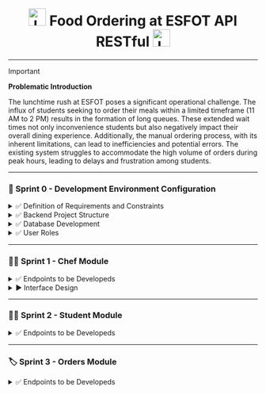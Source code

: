 <h1 align="center">
  <img height="35px" src="https://github.com/JohnMata0427/Food-Ordering-API-RESTful/assets/150484680/842b4e83-fd68-4f5e-8b20-e644053a69cf" alt="Logo">
   Food Ordering at ESFOT API RESTful 
  <img height="35px" src="https://github.com/JohnMata0427/Food-Ordering-API-RESTful/assets/150484680/842b4e83-fd68-4f5e-8b20-e644053a69cf" alt="Logo">
</h1>

---

> [!IMPORTANT]
> **Problematic Introduction**
> 
> The lunchtime rush at ESFOT poses a significant operational challenge.
> The influx of students seeking to order their meals within a limited timeframe (11 AM to 2 PM) results in the formation of long queues.
> These extended wait times not only inconvenience students but also negatively impact their overall dining experience.
> Additionally, the manual ordering process, with its inherent limitations, can lead to inefficiencies and potential errors.
> The existing system struggles to accommodate the high volume of orders during peak hours, leading to delays and frustration among students.

---

<h3 id="sprint-0">🥣 Sprint 0 - Development Environment Configuration</h3>

<details>
  <summary>✅ Definition of Requirements and Constraints</summary>

> - **User Registration and Authentication**
>   
>   - Users must be able to register with a username, password, and other relevant details.
>   - Users must be able to log in and log out of the system.
> 
> - **Menu Management**
>
>   - Administrators must be able to add, edit, and delete menu items.
>   - Users must be able to view the available menu, including descriptions, prices, and availability of dishes.
>
> - **Placing Orders**
>
>   - Users must be able to select menu items and place an order.
>   - Users must be able to view a summary of their order before confirming it.
>   - Users must be able to modify or cancel an order before final confirmation.
> 
> - **Order History**
>
>   - Users must be able to view their past orders.
>   - Users must be able to repeat previous orders easily.

</details>

<details>
  <summary>✅ Backend Project Structure</summary>

> - **Tools**
> 
> | Image                                                        | Name                       |
> |--------------------------------------------------------------|----------------------------|
> | ![VSCode](https://skillicons.dev/icons?i=vscode&theme=light) | Visual Studio Code         |
> | ![MongoDB](https://skillicons.dev/icons?i=mongo&theme=light) | MongoDB Atlas y Compass    |
> | ![NodeJS](https://skillicons.dev/icons?i=nodejs&theme=light) | Node.js                    |
> | ![PNPM](https://skillicons.dev/icons?i=pnpm&theme=light)     | PNPM (Recommendation)      |
> 
> - **Project Initialization and Installation Dependencies**
>   
>   - Open the terminal and run the following command:
>     ```
>     npm init -y
>     ```
>   - Now proceed to install the following modules for the development and production environment:
>     ```
>     npm i express bcryptjs mongoose dotenv nodemailer jsonwebtoken cors
>     ```
>     
> - **Project File Structure**
>
>   - Now we proceed to create a series of files and directories for the web server, running each of these commands in order:
>     ```
>     mkdir src
>     ```
>     ```
>     cd src
>     ```
>     ```
>     "config","controllers",”helpers”,”middlewares”,”models”,”routers” | %{New-Item -Name “$_” -ItemType “Directory”}
>     ```
>     ```
>     cd ..
>     ```
>   - Create the directories database.js index.js server.js .env .env.example .gitignore, the final result is this:
>   
>     ![image](https://github.com/JohnMata0427/Food-Ordering-API-RESTful/assets/150484680/a97398f6-1260-40ba-a4a8-56721dad300f)

</details>

<details>
  <summary>✅ Database Development</summary>

> - MongoDB Collections
>   - Chefs
>   - Students
>   - Orders

</details>

<details>
  <summary>✅ User Roles</summary>
  
> - Students 🧑‍🎓👩‍🎓
> - Chefs 👨‍🍳👩‍🍳

</details>

---

<h3 id="sprint-1">👨‍🍳 Sprint 1 - Chef Module</h3>

<details>
  <summary>✅ Endpoints to be Developeds</summary>

> <div align="center">
>   <h4>Development in Express</h4>
>   <img src="https://skillicons.dev/icons?i=express&theme=light">
> </div>
>
> 🛠️ Endpoint for registration
>
> 🛠️ Endpoints for sending and verifying email
> 
> 🛠️ Endpoint for login
> 
> 🛠️ Endpoint for password reset
> 
> 🛠️ Endpoint for updating profile
> 
> 🛠️ Endpoint for updating password
> 
> 🛠️ Endpoint for getting chef by id
> 
> 🛠️ Endpoint for getting all chefts

</details>

<details>
  <summary>▶️ Interface Design</summary>

> <div align="center">
>   <h4>Prototyping in Figma</h4>
>   <img src="https://skillicons.dev/icons?i=figma&theme=light">
> </div>
>
> 🎨 Figma layout URL: https://www.figma.com/design/QgTkoUAXTEj120bpNTTu5c/Food-Ordering-Application-at-ESFOT?node-id=0-1&t=Bi01naYjkzxz803s-1

</details>

---

<h3 id="sprint-2">👩‍🎓 Sprint 2 - Student Module</h3>

<details>
  <summary>✅ Endpoints to be Developeds</summary>

> <div align="center">
>   <h4>Development in Express</h4>
>   <img src="https://skillicons.dev/icons?i=express&theme=light">
> </div>
>
> 🛠️ Endpoint for registration
>
> 🛠️ Endpoints for sending and verifying email
> 
> 🛠️ Endpoint for login
> 
> 🛠️ Endpoint for password reset
> 
> 🛠️ Endpoint for updating profile
> 
> 🛠️ Endpoint for updating password
> 
> 🛠️ Endpoint for getting student by ID
> 
> 🛠️ Endpoint for getting all students
> 
> 🛠️ Endpoint for deleting student account

</details>

---

<h3 id="sprint-3">🏷️ Sprint 3 - Orders Module</h3>

<details>
  <summary>✅ Endpoints to be Developeds</summary>

> <div align="center">
>   <h4>Development in Express</h4>
>   <img src="https://skillicons.dev/icons?i=express&theme=light">
> </div>
>
> 🛠️ Endpoint for order registration
>
> 🛠️ Endpoints for getting order by id
> 
> 🛠️ Endpoint for getting all orders
> 
> 🛠️ Endpoint for updating order state
> 
> 🛠️ Endpoint for deleting order

</details>
